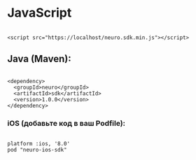 # **JavaScript**

```

<script src="https://localhost/neuro.sdk.min.js"></script>

```

## **Java (Maven):**

```

<dependency>
  <groupId>neuro</groupId>
  <artifactId>sdk</artifactId>
  <version>1.0.0</version>
</dependency>

```

### **iOS (добавьте код в ваш Podfile):**

```

platform :ios, '8.0'
pod "neuro-ios-sdk"

```
